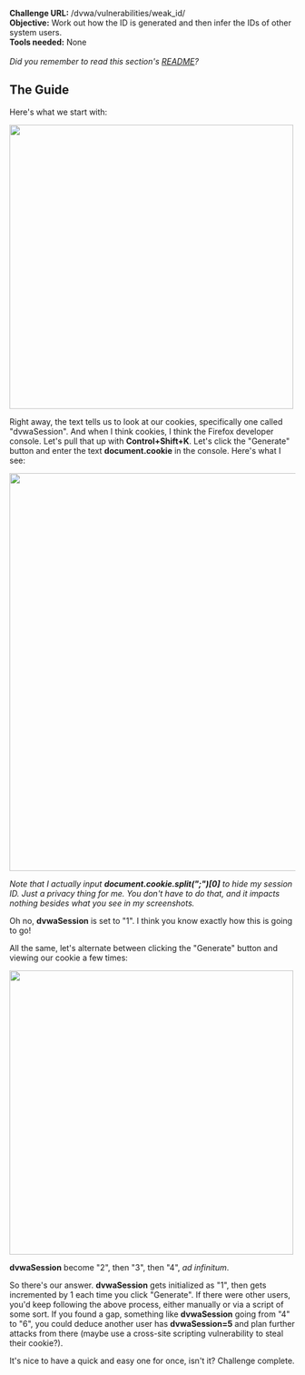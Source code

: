 <b>Challenge URL:</b> /dvwa/vulnerabilities/weak_id/
<br>
<b>Objective:</b> Work out how the ID is generated and then infer the IDs of other system users.
<br>
<b>Tools needed:</b> None
<br><br>
<i>Did you remember to read this section's <a href="https://github.com/mrudy/dvwa-guide-2019/blob/master/low/README.md">README</a>?</i>

<h2><b>The Guide</b></h2>

Here's what we start with:

<img src="https://github.com/mrudy/dvwa-guide-2019/blob/master/low/screenshots/weakform.png" width="500">

Right away, the text tells us to look at our cookies, specifically one called "dvwaSession". And when I think cookies, I think the Firefox developer console. Let's pull that up with <b>Control+Shift+K</b>. Let's click the "Generate" button and enter the text <b>document.cookie</b> in the console. Here's what I see:

<img src="https://github.com/mrudy/dvwa-guide-2019/blob/master/low/screenshots/weakinitial.png" width="700">

<i>Note that I actually input <b>document.cookie.split(";")[0]</b> to hide my session ID. Just a privacy thing for me. You don't have to do that, and it impacts nothing besides what you see in my screenshots.</i>

Oh no, <b>dvwaSession</b> is set to "1". I think you know exactly how this is going to go!

All the same, let's alternate between clicking the "Generate" button and viewing our cookie a few times:

<img src="https://github.com/mrudy/dvwa-guide-2019/blob/master/low/screenshots/weakmultiple.png" width="500">

<b>dvwaSession</b> become "2", then "3", then "4", <i>ad infinitum</i>.

So there's our answer. <b>dvwaSession</b> gets initialized as "1", then gets incremented by 1 each time you click "Generate". If there were other users, you'd keep following the above process, either manually or via a script of some sort. If you found a gap, something like <b>dvwaSession</b> going from "4" to "6", you could deduce another user has <b>dvwaSession=5</b> and plan further attacks from there (maybe use a cross-site scripting vulnerability to steal their cookie?).

It's nice to have a quick and easy one for once, isn't it? Challenge complete.
